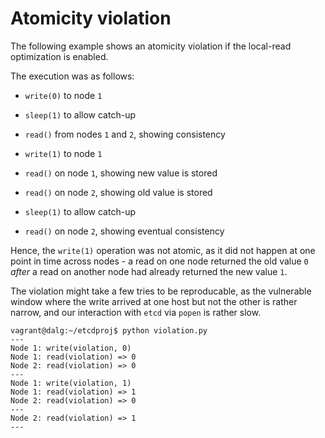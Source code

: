 # Atomicity violation

The following example shows an atomicity violation if the local-read
optimization is enabled.

The execution was as follows:

- `write(0)` to node `1`
- `sleep(1)` to allow catch-up
- `read()` from nodes `1` and `2`, showing consistency

- `write(1)` to node `1`
- `read()` on node `1`, showing new value is stored
- `read()` on node `2`, showing old value is stored

- `sleep(1)` to allow catch-up
- `read()` on node `2`, showing eventual consistency

Hence, the `write(1)` operation was not atomic, as it did not happen at one
point in time across nodes - a read on one node returned the old value `0`
*after* a read on another node had already returned the new value `1`.

The violation might take a few tries to be reproducable, as the vulnerable
window where the write arrived at one host but not the other is rather narrow,
and our interaction with `etcd` via `popen` is rather slow.

```
vagrant@dalg:~/etcdproj$ python violation.py 
---
Node 1: write(violation, 0)
Node 1: read(violation) => 0
Node 2: read(violation) => 0
---
Node 1: write(violation, 1)
Node 1: read(violation) => 1
Node 2: read(violation) => 0
---
Node 2: read(violation) => 1
---
```
